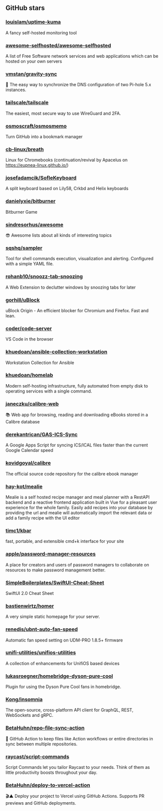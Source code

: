 ## GitHub stars

### [louislam/uptime-kuma](https://github.com/louislam/uptime-kuma)
A fancy self-hosted monitoring tool

### [awesome-selfhosted/awesome-selfhosted](https://github.com/awesome-selfhosted/awesome-selfhosted)
A list of Free Software network services and web applications which can be hosted on your own servers

### [vmstan/gravity-sync](https://github.com/vmstan/gravity-sync)
💫 The easy way to synchronize the DNS configuration of two Pi-hole 5.x instances.

### [tailscale/tailscale](https://github.com/tailscale/tailscale)
The easiest, most secure way to use WireGuard and 2FA.

### [osmoscraft/osmosmemo](https://github.com/osmoscraft/osmosmemo)
Turn GitHub into a bookmark manager

### [cb-linux/breath](https://github.com/cb-linux/breath)
Linux for Chromebooks (continuation/revival by Apacelus on https://eupnea-linux.github.io/)

### [josefadamcik/SofleKeyboard](https://github.com/josefadamcik/SofleKeyboard)
A split keyboard based on Lily58, Crkbd and Helix keyboards

### [danielyxie/bitburner](https://github.com/danielyxie/bitburner)
Bitburner Game

### [sindresorhus/awesome](https://github.com/sindresorhus/awesome)
😎 Awesome lists about all kinds of interesting topics

### [sqshq/sampler](https://github.com/sqshq/sampler)
Tool for shell commands execution, visualization and alerting. Configured with a simple YAML file.

### [rohanb10/snoozz-tab-snoozing](https://github.com/rohanb10/snoozz-tab-snoozing)
A Web Extension to declutter windows by snoozing tabs for later

### [gorhill/uBlock](https://github.com/gorhill/uBlock)
uBlock Origin - An efficient blocker for Chromium and Firefox. Fast and lean.

### [coder/code-server](https://github.com/coder/code-server)
VS Code in the browser

### [khuedoan/ansible-collection-workstation](https://github.com/khuedoan/ansible-collection-workstation)
Workstation Collection for Ansible

### [khuedoan/homelab](https://github.com/khuedoan/homelab)
Modern self-hosting infrastructure, fully automated from empty disk to operating services with a single command.

### [janeczku/calibre-web](https://github.com/janeczku/calibre-web)
:books: Web app for browsing, reading and downloading eBooks stored in a Calibre database

### [derekantrican/GAS-ICS-Sync](https://github.com/derekantrican/GAS-ICS-Sync)
A Google Apps Script for syncing ICS/ICAL files faster than the current Google Calendar speed

### [kovidgoyal/calibre](https://github.com/kovidgoyal/calibre)
The official source code repository for the calibre ebook manager

### [hay-kot/mealie](https://github.com/hay-kot/mealie)
Mealie is a self hosted recipe manager and meal planner with a RestAPI backend and a reactive frontend application built in Vue for a pleasant user experience for the whole family. Easily add recipes into your database by providing the url and mealie will automatically import the relevant data or add a family recipe with the UI editor

### [timc1/kbar](https://github.com/timc1/kbar)
fast, portable, and extensible cmd+k interface for your site

### [apple/password-manager-resources](https://github.com/apple/password-manager-resources)
A place for creators and users of password managers to collaborate on resources to make password management better.

### [SimpleBoilerplates/SwiftUI-Cheat-Sheet](https://github.com/SimpleBoilerplates/SwiftUI-Cheat-Sheet)
SwiftUI 2.0 Cheat Sheet

### [bastienwirtz/homer](https://github.com/bastienwirtz/homer)
A very simple static homepage for your server.

### [renedis/ubnt-auto-fan-speed](https://github.com/renedis/ubnt-auto-fan-speed)
Automatic fan speed setting on UDM-PRO 1.8.5+ firmware

### [unifi-utilities/unifios-utilities](https://github.com/unifi-utilities/unifios-utilities)
A collection of  enhancements for UnifiOS based devices

### [lukasroegner/homebridge-dyson-pure-cool](https://github.com/lukasroegner/homebridge-dyson-pure-cool)
Plugin for using the Dyson Pure Cool fans in homebridge.

### [Kong/insomnia](https://github.com/Kong/insomnia)
The open-source, cross-platform API client for GraphQL, REST, WebSockets and gRPC.

### [BetaHuhn/repo-file-sync-action](https://github.com/BetaHuhn/repo-file-sync-action)
🔄 GitHub Action to keep files like Action workflows or entire directories in sync between multiple repositories.

### [raycast/script-commands](https://github.com/raycast/script-commands)
Script Commands let you tailor Raycast to your needs. Think of them as little productivity boosts throughout your day.

### [BetaHuhn/deploy-to-vercel-action](https://github.com/BetaHuhn/deploy-to-vercel-action)
🎬▲ Deploy your project to Vercel using GitHub Actions. Supports PR previews and GitHub deployments.